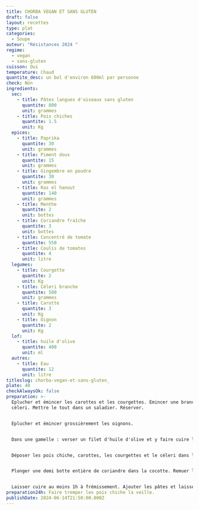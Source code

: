 ```yaml
---
title: CHORBA VEGAN ET SANS GLUTEN
draft: false
layout: recettes
type: plat
categories:
  - Soupe
auteur: "Résistances 2024 "
regime:
  - vegan
  - sans-gluten
cuisson: Oui
temperature: Chaud
quantite_desc: un bol d'environ 600ml par personne
check: Non
ingredients:
  sec:
    - title: Pâtes langues d'oiseaux sans gluten
      quantite: 800
      unit: grammes
    - title: Pois chiches
      quantite: 1.5
      unit: Kg
  epices:
    - title: Paprika
      quantite: 30
      unit: grammes
    - title: Piment doux
      quantite: 15
      unit: grammes
    - title: Gingembre en poudre
      quantite: 30
      unit: grammes
    - title: Ras el hanout
      quantite: 140
      unit: grammes
    - title: Menthe
      quantite: 2
      unit: bottes
    - title: Coriandre fraîche
      quantite: 3
      unit: bottes
    - title: Concentré de tomate
      quantite: 550
    - title: Coulis de tomates
      quantite: 4
      unit: litre
  legumes:
    - title: Courgette
      quantite: 2
      unit: Kg
    - title: Céleri branche
      quantite: 500
      unit: grammes
    - title: Carotte
      quantite: 3
      unit: Kg
    - title: Oignon
      quantite: 2
      unit: Kg
  lof:
    - title: huile d'olive
      quantite: 400
      unit: ml
  autres:
    - title: Eau
      quantite: 12
      unit: litre
titleslug: chorba-vegan-et-sans-gluten_
plate: 40
checkAlwaysOk: false
preparation: >-
  Eplucher et émincer les carottes et les courgettes. Emincer une branche de
  céleri. Mettre le tout dans un saladier. Réserver. 


  Eplucher et émincer grossièrement les oignons. 


  Dans une gamelle : verser un filet d'huile d'olive et y faire cuire les oignons. Assaisonner avec le ras el hanout, le gingembre en poudre, le paprika et le piment doux. 


  Déposer les pois chiche, carottes, les courgettes et le céleri dans la gamelle. Ajouter le concentré de tomates, l'eau et le coulis de tomate. Assaisonner de sel et de poivre.


  Plonger une demi botte entière de coriandre dans la cocotte. Remuer le tout. 


  Laisser cuire au moins 1h à frémissement. Ajouter les pâtes et laisser cuire quelques minutes à frémissement
preparation24h: Faire tremper les pois chiche la veille.
publishDate: 2024-06-14T21:50:00.000Z
---
```

